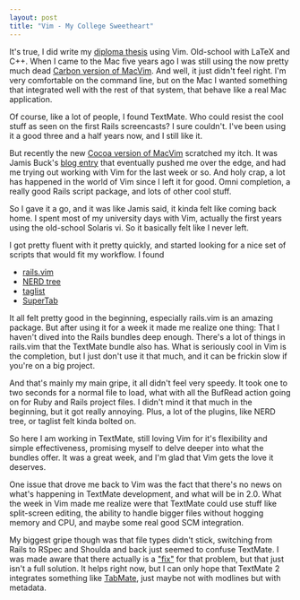 ```yaml
---
layout: post
title: "Vim - My College Sweetheart"
---
```

It's true, I did write my [diploma thesis](https://github.com/mattmatt/deception_toolkit/tree) using Vim. Old-school with LaTeX and C++. When I came to the Mac five years ago I was still using the now pretty much dead [Carbon version of MacVim](http://www.macvim.org). And well, it just didn't feel right. I'm very comfortable on the command line, but on the Mac I wanted something that integrated well with the rest of that system, that behave like a real Mac application.

Of course, like a lot of people, I found TextMate. Who could resist the cool stuff as seen on the first Rails screencasts? I sure couldn't. I've been using it a good three and a half years now, and I still like it.

But recently the new [Cocoa version of MacVim](http://code.google.com/p/macvim/) scratched my itch. It was Jamis Buck's [blog entry](http://weblog.jamisbuck.org/2008/10/10/coming-home-to-vim) that eventually pushed me over the edge, and had me trying out working with Vim for the last week or so. And holy crap, a lot has happened in the world of Vim since I left it for good. Omni completion, a really good Rails script package, and lots of other cool stuff.

So I gave it a go, and it was like Jamis said, it kinda felt like coming back home. I spent most of my university days with Vim, actually the first years using the old-school Solaris vi. So it basically felt like I never left.

I got pretty fluent with it pretty quickly, and started looking for a nice set of scripts that would fit my workflow. I found

 * [rails.vim](http://rails.vim.tpope.net/)
 * [NERD tree](http://www.vim.org/scripts/script.php?script_id=1658)
 * [taglist](http://www.vim.org/scripts/script.php?script_id=273)
 * [SuperTab](http://www.vim.org/scripts/script.php?script_id=1643)

It all felt pretty good in the beginning, especially rails.vim is an amazing package. But after using it for a week it made me realize one thing: That I haven't dived into the Rails bundles deep enough. There's a lot of things in rails.vim that the TextMate bundle also has. What is seriously cool in Vim is the completion, but I just don't use it that much, and it can be frickin slow if you're on a big project.

And that's mainly my main gripe, it all didn't feel very speedy. It took one to two seconds for a normal file to load, what with all the BufRead action going on for Ruby and Rails project files. I didn't mind it that much in the beginning, but it got really annoying. Plus, a lot of the plugins, like NERD tree, or taglist felt kinda bolted on. 

So here I am working in TextMate, still loving Vim for it's flexibility and simple effectiveness, promising myself to delve deeper into what the bundles offer. It was a great week, and I'm glad that Vim gets the love it deserves.

One issue that drove me back to Vim was the fact that there's no news on what's happening in TextMate development, and what will be in 2.0. What the week in Vim made me realize were that TextMate could use stuff like split-screen editing, the ability to handle bigger files without hogging memory and CPU, and maybe some real good SCM integration.

My biggest gripe though was that file types didn't stick, switching from Rails to RSpec and Shoulda and back just seemed to confuse TextMate. I was made aware that there actually is a ["fix"](http://blog.macromates.com/2007/file-type-detection-rspec-rails/) for that problem, but that just isn't a full solution. It helps right now, but I can only hope that TextMate 2 integrates something like [TabMate](http://konstochvanligasaker.se/tabmate/), just maybe not with modlines but with metadata.